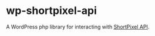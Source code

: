 # wp-shortpixel-api
A WordPress php library for interacting with [ShortPixel API](https://shortpixel.com/).
